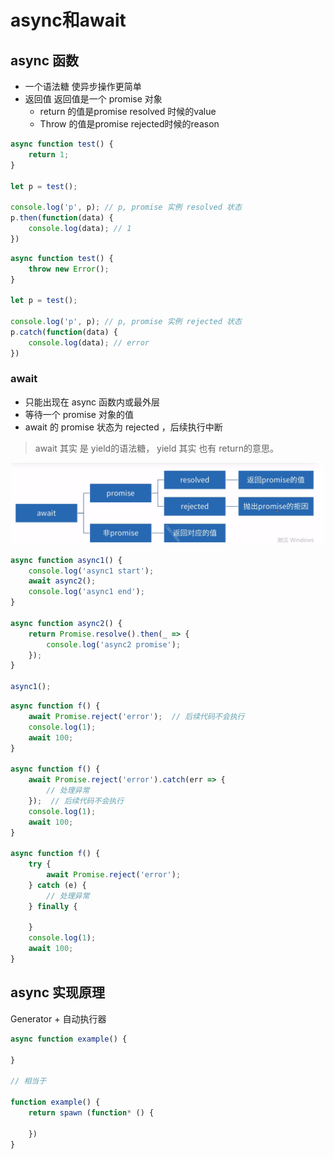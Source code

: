 # async和await 

## async 函数

* 一个语法糖 使异步操作更简单
* 返回值 返回值是一个 promise 对象
	* return 的值是promise resolved 时候的value
	* Throw 的值是promise rejected时候的reason

```js
async function test() {
	return 1;
}

let p = test();

console.log('p', p); // p, promise 实例 resolved 状态
p.then(function(data) {
	console.log(data); // 1
})
```

```js
async function test() {
	throw new Error();
}

let p = test();

console.log('p', p); // p, promise 实例 rejected 状态
p.catch(function(data) {
	console.log(data); // error
})
```

### await 
* 只能出现在 async 函数内或最外层
* 等待一个 promise 对象的值
* await 的 promise 状态为 rejected ，后续执行中断

> await 其实 是 yield的语法糖， yield 其实  也有 return的意思。

![await返回的值](./imgs/async.png)

```js
async function async1() {
	console.log('async1 start');
	await async2();
	console.log('async1 end');
}

async function async2() {
	return Promise.resolve().then(_ => {
		console.log('async2 promise');
	});
}

async1();
```

```js
async function f() {
	await Promise.reject('error');  // 后续代码不会执行
	console.log(1);
	await 100;
}

async function f() {
	await Promise.reject('error').catch(err => {
		// 处理异常
	});  // 后续代码不会执行
	console.log(1);
	await 100;
}

async function f() {
	try {
		await Promise.reject('error');
	} catch (e) {
		// 处理异常
	} finally {

	}
	console.log(1);
	await 100;
}


```

## async 实现原理

Generator + 自动执行器

```js
async function example() {

}

// 相当于

function example() {
	return spawn (function* () {

	})
}
```